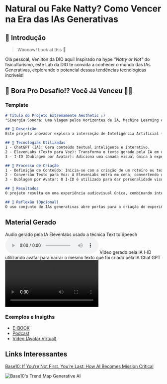 # Natural ou Fake Natty? Como Vencer na Era das IAs Generativas

## 🚀 Introdução

> Woooow! Look at this 👀

Olá pessoal, Venilton da DIO aqui! Inspirado na hype _"Natty or Not"_ do fisiculturismo, este Lab da DIO te convida a conhecer o mundo das IAs Generativas, explorando o potencial dessas tendências tecnológicas incríveis!

## 🎯 Bora Pro Desafio!? Você Já Venceu 💪🤓

### Template

```markdown
# Título do Projeto Extremamente Aesthetic ;)
"Sinergia Sonora: Uma Viagem pelos Horizontes de IA, Machine Learning e Dublagem Avatar"

## 📒 Descrição
Este projeto inovador explora a interseção de Inteligência Artificial (IA), Machine Learning (ML) e dublagem avatar para criar uma experiência audiovisual única. Utilizando o ChatGPT para gerar conteúdo textual, a ElevenLabs transforma esse texto em uma narrativa sonora cativante, enquanto o I-ID dá vida a esse áudio por meio de dublagem realizada por avatares.

## 🤖 Tecnologias Utilizadas
1 - ChatGPT (IA): Gera conteúdo textual inteligente e interativo.
2 - ElevenLabs (Texto para Voz): Transforma o texto gerado pela IA em uma experiência sonora envolvente.
3 - I-ID (Dublagem por Avatar): Adiciona uma camada visual única à experiência, transformando o texto em dublagem feita por avatares.

## 🧐 Processo de Criação
1 - Definição de Conteúdo: Inicia-se com a criação de um roteiro ou texto usando o ChatGPT para garantir uma narrativa coerente.
2 - Conversão Texto para Voz: A ElevenLabs entra em cena, convertendo o texto em uma narração vívida e expressiva.
3 - Dublagem por Avatar: O I-ID é utilizado para dar personalidade visual ao áudio, permitindo que avatares deem vida à narrativa de forma envolvente.

## 🚀 Resultados
O projeto resulta em uma experiência audiovisual única, combinando inteligência artificial, síntese de voz avançada e tecnologia de dublagem de avatar. Os usuários podem desfrutar de histórias, informações ou entretenimento de uma maneira que transcende os limites tradicionais da produção audiovisual.

## 💭 Reflexão (Opcional)
O uso conjunto de IAs generativas abre portas para a criação de experiências personalizadas e interativas. No entanto, também traz à tona questões éticas, como a responsabilidade na criação de conteúdo e a necessidade de transparência em relação à origem da informação gerada. O equilíbrio entre a inovação tecnológica e a ética na IA é crucial para moldar um futuro em que essas tecnologias sirvam para o benefício da sociedade. Este projeto destaca a capacidade transformadora da IA quando aplicada de maneira cuidadosa e reflexiva.
```
## Material Gerado
Audio gerado pela IA Elevenlabs usado a técnica Text to Speech
<audio src="Diferen%C3%A7as%20entre%20IA%20e%20Machine%20Learrnig-1.mp3" controls title="Title"></audio>
Vídeo gerado pela IA I-ID utilizando avatar para narrar o mesmo texto que foi criado pela IA Chat GPT 
<video src="Avatar.mp4" controls title="Avatar"></video>

### Exemplos e Insigths

- [E-BOOK](/exemplos/E-BOOK.md)
- [Podcast](/exemplos/PODCAST.md)
- [Vídeo (Avatar Virtual)](/exemplos/VIDEO.md)

## Links Interessantes

[Base10: If You’re Not First, You’re Last: How AI Becomes Mission Critical](https://base10.vc/post/generative-ai-mission-critical/)

![Base10's Trend Map Generative AI](https://github.com/digitalinnovationone/lab-natty-or-not/assets/730492/f4df26e8-f8f7-4419-8252-c69d73ea930c)
